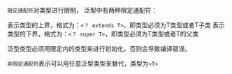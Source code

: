`限定通配符`对类型进⾏限制， 泛型中有两种限定通配符：

表示类型的上界，格式为：`<？ extends T>`，即类型必须为T类型或者T子类
表示类型的下界，格式为：`<？ super T>`，即类型必须为T类型或者T的父类

泛型类型必须⽤限定内的类型来进⾏初始化，否则会导致编译错误。

 

`⾮限定通配符`表⽰可以⽤任意泛型类型来替代，类型为`<T>`